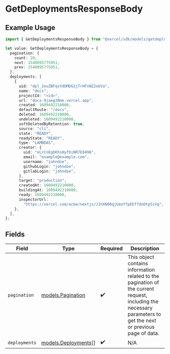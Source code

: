 # GetDeploymentsResponseBody

## Example Usage

```typescript
import { GetDeploymentsResponseBody } from "@vercel/sdk/models/getdeploymentsop.js";

let value: GetDeploymentsResponseBody = {
  pagination: {
    count: 20,
    next: 1540095775951,
    prev: 1540095775951,
  },
  deployments: [
    {
      uid: "dpl_2euZBFqxYdDMDG1jTrHFnNZ2eUVa",
      name: "docs",
      projectId: "<id>",
      url: "docs-9jaeg38me.vercel.app",
      created: 1609492210000,
      defaultRoute: "/docs",
      deleted: 1609492210000,
      undeleted: 1609492210000,
      softDeletedByRetention: true,
      source: "cli",
      state: "READY",
      readyState: "READY",
      type: "LAMBDAS",
      creator: {
        uid: "eLrCnEgbKhsHyfbiNR7E8496",
        email: "example@example.com",
        username: "johndoe",
        githubLogin: "johndoe",
        gitlabLogin: "johndoe",
      },
      target: "production",
      createdAt: 1609492210000,
      buildingAt: 1609492210000,
      ready: 1609492210000,
      inspectorUrl:
        "https://vercel.com/acme/nextjs/J1hXN00qjUeoYfpEEf7dnDtpSiVq",
    },
  ],
};
```

## Fields

| Field                                                                                                                                                           | Type                                                                                                                                                            | Required                                                                                                                                                        | Description                                                                                                                                                     |
| --------------------------------------------------------------------------------------------------------------------------------------------------------------- | --------------------------------------------------------------------------------------------------------------------------------------------------------------- | --------------------------------------------------------------------------------------------------------------------------------------------------------------- | --------------------------------------------------------------------------------------------------------------------------------------------------------------- |
| `pagination`                                                                                                                                                    | [models.Pagination](../models/pagination.md)                                                                                                                    | :heavy_check_mark:                                                                                                                                              | This object contains information related to the pagination of the current request, including the necessary parameters to get the next or previous page of data. |
| `deployments`                                                                                                                                                   | [models.Deployments](../models/deployments.md)[]                                                                                                                | :heavy_check_mark:                                                                                                                                              | N/A                                                                                                                                                             |